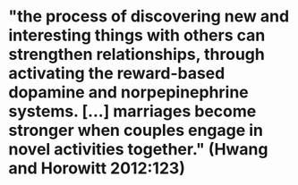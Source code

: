 # "the process of discovering new and interesting things with others can strengthen relationships, through activating the reward-based dopamine and norpepinephrine systems. […] marriages become stronger when couples engage in novel activities together." (Hwang and Horowitt 2012:123)